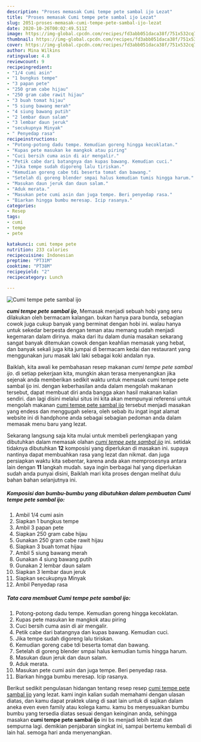 ```yaml
---
description: "Proses memasak Cumi tempe pete sambal ijo Lezat"
title: "Proses memasak Cumi tempe pete sambal ijo Lezat"
slug: 2051-proses-memasak-cumi-tempe-pete-sambal-ijo-lezat
date: 2020-10-26T00:02:49.511Z
image: https://img-global.cpcdn.com/recipes/fd3abb051daca38f/751x532cq70/cumi-tempe-pete-sambal-ijo-foto-resep-utama.jpg
thumbnail: https://img-global.cpcdn.com/recipes/fd3abb051daca38f/751x532cq70/cumi-tempe-pete-sambal-ijo-foto-resep-utama.jpg
cover: https://img-global.cpcdn.com/recipes/fd3abb051daca38f/751x532cq70/cumi-tempe-pete-sambal-ijo-foto-resep-utama.jpg
author: Mina Wilkins
ratingvalue: 4.8
reviewcount: 9
recipeingredient:
- "1/4 cumi asin"
- "1 bungkus tempe"
- "3 papan pete"
- "250 gram cabe hijau"
- "250 gram cabe rawit hijau"
- "3 buah tomat hijau"
- "5 siung bawang merah"
- "4 siung bawang putih"
- "2 lembar daun salam"
- "3 lembar daun jeruk"
- "secukupnya Minyak"
- " Penyedap rasa"
recipeinstructions:
- "Potong-potong dadu tempe. Kemudian goreng hingga kecoklatan."
- "Kupas pete masukan ke mangkok atau piring"
- "Cuci bersih cuma asin di air mengalir."
- "Petik cabe dari batangnya dan kupas bawang. Kemudian cuci."
- "Jika tempe sudah digoreng lalu tiriskan."
- "Kemudian goreng cabe tdi beserta tomat dan bawang."
- "Setelah di goreng blender smpai halus kemudian tumis hingga harum."
- "Masukan daun jeruk dan daun salam."
- "Aduk merata."
- "Masukan pete cumi asin dan juga tempe. Beri penyedap rasa."
- "Biarkan hingga bumbu meresap. Icip rasanya."
categories:
- Resep
tags:
- cumi
- tempe
- pete

katakunci: cumi tempe pete 
nutrition: 233 calories
recipecuisine: Indonesian
preptime: "PT31M"
cooktime: "PT38M"
recipeyield: "2"
recipecategory: Lunch

---
```



![Cumi tempe pete sambal ijo](https://img-global.cpcdn.com/recipes/fd3abb051daca38f/751x532cq70/cumi-tempe-pete-sambal-ijo-foto-resep-utama.jpg)

<b><i>cumi tempe pete sambal ijo</i></b>, Memasak menjadi sebuah hobi yang seru dilakukan oleh bermacam kalangan. bukan hanya para bunda, sebagian cowok juga cukup banyak yang berminat dengan hobi ini. walau hanya untuk sekedar berpesta dengan teman atau memang sudah menjadi kegemaran dalam dirinya. maka dari itu dalam dunia masakan sekarang sangat banyak ditemukan cowok dengan keahlian memasak yang hebat, dan banyak sekali juga kita jumpai di bermacam kedai dan restaurant yang menggunakan juru masak laki laki sebagai koki andalan nya.

Baiklah, kita awali ke pembahasan resep makanan <i>cumi tempe pete sambal ijo</i>. di setiap pekerjaan kita, mungkin akan terasa menyenangkan jika sejenak anda memberikan sedikit waktu untuk memasak cumi tempe pete sambal ijo ini. dengan keberhasilan anda dalam mengolah makanan tersebut, dapat membuat diri anda bangga akan hasil makanan kalian sendiri. dan lagi disini melalui situs ini kita akan mempunyai referensi untuk mengolah makanan <u>cumi tempe pete sambal ijo</u> tersebut menjadi masakan yang endess dan menggugah selera, oleh sebab itu ingat ingat alamat website ini di handphone anda sebagai sebagian pedoman anda dalam memasak menu baru yang lezat.




Sekarang langsung saja kita mulai untuk membeli perlengkapan yang dibutuhkan dalam memasak olahan <u><i>cumi tempe pete sambal ijo</i></u> ini. setidak tidaknya dibutuhkan <b>12</b> komposisi yang diperlukan di masakan ini. supaya nantinya dapat membuahkan rasa yang lezat dan nikmat. dan juga persiapkan waktu kita sebentar, karena anda akan memprosesnya antara lain dengan <b>11</b> langkah mudah. saya ingin berbagai hal yang diperlukan sudah anda punyai disini, Baiklah mari kita proses dengan melihat dulu bahan bahan selanjutnya ini.

<!--inarticleads1-->

##### Komposisi dan bumbu-bumbu yang dibutuhkan dalam pembuatan Cumi tempe pete sambal ijo:

1. Ambil 1/4 cumi asin
1. Siapkan 1 bungkus tempe
1. Ambil 3 papan pete
1. Siapkan 250 gram cabe hijau
1. Gunakan 250 gram cabe rawit hijau
1. Siapkan 3 buah tomat hijau
1. Ambil 5 siung bawang merah
1. Gunakan 4 siung bawang putih
1. Gunakan 2 lembar daun salam
1. Siapkan 3 lembar daun jeruk
1. Siapkan secukupnya Minyak
1. Ambil  Penyedap rasa




<!--inarticleads2-->

##### Tata cara membuat Cumi tempe pete sambal ijo:

1. Potong-potong dadu tempe. Kemudian goreng hingga kecoklatan.
1. Kupas pete masukan ke mangkok atau piring
1. Cuci bersih cuma asin di air mengalir.
1. Petik cabe dari batangnya dan kupas bawang. Kemudian cuci.
1. Jika tempe sudah digoreng lalu tiriskan.
1. Kemudian goreng cabe tdi beserta tomat dan bawang.
1. Setelah di goreng blender smpai halus kemudian tumis hingga harum.
1. Masukan daun jeruk dan daun salam.
1. Aduk merata.
1. Masukan pete cumi asin dan juga tempe. Beri penyedap rasa.
1. Biarkan hingga bumbu meresap. Icip rasanya.




Berikut sedikit pengulasan hidangan tentang resep resep <u>cumi tempe pete sambal ijo</u> yang lezat. kami ingin kalian sudah memahami dengan ulasan diatas, dan kamu dapat praktek ulang di saat lain untuk di sajikan dalam aneka even even family atau kolega kamu. kamu bs menyesuaikan bumbu bumbu yang tersedia diatas sesuai dengan keinginan anda, sehingga masakan <b>cumi tempe pete sambal ijo</b> ini bs menjadi lebih lezat dan sempurna lagi. demikian penjabaran singkat ini, sampai bertemu kembali di lain hal. semoga hari anda menyenangkan.
